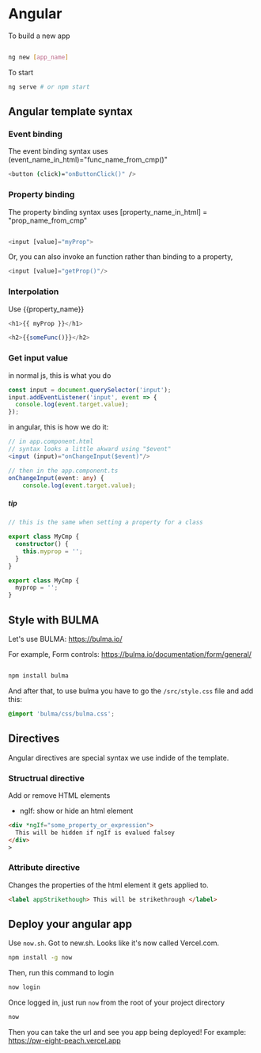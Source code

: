 # Angular

To build a new app

```bash

ng new [app_name]
```

To start

```bash
ng serve # or npm start

```

## Angular template syntax

### Event binding

The event binding syntax uses
(event_name_in_html)="func_name_from_cmp()"

```bash
<button (click)="onButtonClick()" />

```

### Property binding

The property binding syntax uses [property_name_in_html] = "prop_name_from_cmp"

```typescript

<input [value]="myProp">

```

Or, you can also invoke an function rather than binding to a property,

```typescript
<input [value]="getProp()"/>

```

### Interpolation

Use {{property_name}}

```typescript
<h1>{{ myProp }}</h1>

<h2>{{someFunc()}}</h2>
```

### Get input value

in normal js, this is what you do

```js
const input = document.querySelector('input');
input.addEventListener('input', event => {
  console.log(event.target.value);
});
```

in angular, this is how we do it:

```typescript
// in app.component.html
// syntax looks a little akward using "$event"
<input (input)="onChangeInput($event)"/>

// then in the app.component.ts
onChangeInput(event: any) {
    console.log(event.target.value);

```

##### tip

```typescript
// this is the same when setting a property for a class

export class MyCmp {
  constructor() {
    this.myprop = '';
  }
}

export class MyCmp {
  myprop = '';
}
```

## Style with BULMA

Let's use BULMA: https://bulma.io/

For example, Form controls:
https://bulma.io/documentation/form/general/

```bash

npm install bulma
```

And after that, to use bulma you have to go the `/src/style.css` file and add this:

```css
@import 'bulma/css/bulma.css';
```

## Directives

Angular directives are special syntax we use indide of the template.

### Structrual directive

Add or remove HTML elements

- ngIf: show or hide an html element

```html
<div *ngIf="some_property_or_expression">
  This will be hidden if ngIf is evalued falsey
</div>
>
```

### Attribute directive

Changes the properties of the html element it gets applied to.

```html
<label appStrikethough> This will be strikethrough </label>
```

## Deploy your angular app

Use `now.sh`. Got to new.sh. Looks like it's now called Vercel.com.

```sh
npm install -g now
```

Then, run this command to login

```sh
now login
```

Once logged in, just run `now` from the root of your project directory

```sh
now
```

Then you can take the url and see you app being deployed! For example:
https://pw-eight-peach.vercel.app
